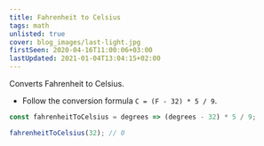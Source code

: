 ```yaml
---
title: Fahrenheit to Celsius
tags: math
unlisted: true
cover: blog_images/last-light.jpg
firstSeen: 2020-04-16T11:00:06+03:00
lastUpdated: 2021-01-04T13:04:15+02:00
---
```


Converts Fahrenheit to Celsius.

- Follow the conversion formula `C = (F - 32) * 5 / 9`.

```js
const fahrenheitToCelsius = degrees => (degrees - 32) * 5 / 9;
```

```js
fahrenheitToCelsius(32); // 0
```
